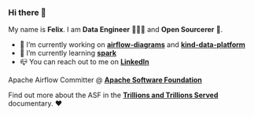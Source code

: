 ### Hi there 👋

My name is **Felix**. I am **Data Engineer** 👨🏼‍💻 and **Open Sourcerer** 🧙.

- 🔭 I’m currently working on **[airflow-diagrams](https://github.com/feluelle/airflow-diagrams)** and **[kind-data-platform](https://github.com/feluelle/kind-data-platform)**
- 🌱 I’m currently learning **[spark](https://spark.apache.org/)**
- 📪 You can reach out to me on **[LinkedIn](https://www.linkedin.com/in/feluelle/)**

Apache Airflow Committer @ **[Apache Software Foundation](https://www.apache.org/)**

Find out more about the ASF in the **[Trillions and Trillions Served](https://www.youtube.com/watch?v=JUt2nb0mgwg)** documentary. ❤️
